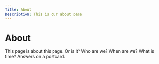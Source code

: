 ```yaml
---
Title: About
Description: This is our about page
---
```


About
=================

This page is about this page. Or is it? Who are we? When are we? What is time? Answers on a postcard.